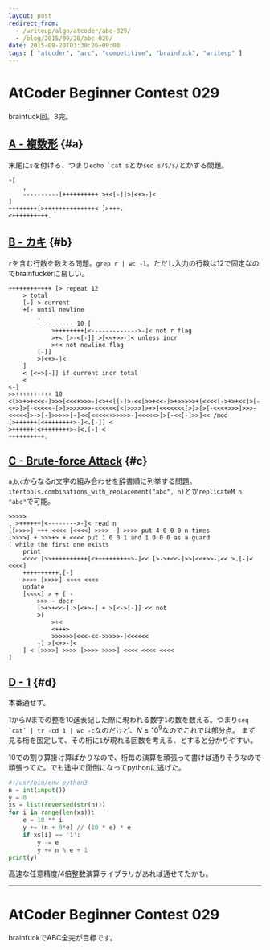 ```yaml
---
layout: post
redirect_from:
  - /writeup/algo/atcoder/abc-029/
  - /blog/2015/09/20/abc-029/
date: 2015-09-20T03:30:26+09:00
tags: [ "atocder", "arc", "competitive", "brainfuck", "writeup" ]
---
```


# AtCoder Beginner Contest 029

brainfuck回。3完。

<!-- more -->

## [A - 複数形](https://beta.atcoder.jp/contests/abc029/tasks/abc029_a) {#a}

末尾に`s`を付ける、つまり``echo `cat`s``とか`sed s/$/s/`とかする問題。

``` brainfuck
+[
    ,
    ----------[++++++++++.>+<[-]]>[<+>-]<
]
++++++++[>++++++++++++++<-]>+++.
<++++++++++.
```

## [B - カキ](https://beta.atcoder.jp/contests/abc029/tasks/abc029_b) {#b}

`r`を含む行数を数える問題。`grep r | wc -l`。ただし入力の行数は12で固定なのでbrainfuckerに易しい。

``` brainfuck
++++++++++++ [> repeat 12
    > total
    [-] > current
    +[- until newline
        ,
        ---------- 10 [
            >++++++++[<------------->-]< not r flag
            >+< [>-<[-]] >[<<+>>-]< unless incr
            >+< not newline flag
        [-]]
        >[<+>-]<
    ]
    < [<+>[-]] if current incr total
    <
<-]
>>++++++++++ 10
<[>>+>+<<<-]>>>[<<<+>>>-]<>+<[[-]>-<<[>>+<<-]>+>>>>>+[<<<<[->+>+<<]>[-<+>]>[-<<<<<-[>]>>>>>>>-<<<<<<[<]>>>>]>+>]<<<<<<<[>]>[>[-<<<+>>>]>>>-<<<<<]>->[-]>>>>>[-]<<[<<<<<+>>>>>-]<<<<<>]>[-<<[-]>>]<< /mod
[>++++++[<++++++++>-]<.[-]] <
>++++++[<++++++++>-]<.[-] <
++++++++++.
```

## [C - Brute-force Attack](https://beta.atcoder.jp/contests/abc029/tasks/abc029_c) {#c}

`a`,`b`,`c`からなる$n$文字の組み合わせを辞書順に列挙する問題。`itertools.combinations_with_replacement("abc", n)`とか`replicateM n "abc"`で可能。

``` brainfuck
>>>>>
, >++++++[<-------->-]< read n
[[>>>>] +++ <<<< [<<<<] >>>> -] >>>> put 4 0 0 0 n times
[>>>>] + >>>+> + <<<< put 1 0 0 1 and 1 0 0 0 as a guard
[ while the first one exists
    print
    <<<< [>>++++++++++[<++++++++++>-]<< [>->+<<-]>>[<<+>>-]<< >.[-]< <<<<]
    ++++++++++.[-]
    >>>> [>>>>] <<<< <<<<
    update
    [<<<<] > + [ -
        >>> - decr
        [>+>+<<-] >[<+>-] + >[<->[-]] << not
        >[
            >+<
            <+++>
            >>>>>>[<<<-<<->>>>>-]<<<<<<
        -] >[<+>-]<
    ] < [>>>>] >>>> [>>>> >>>>] <<<< <<<< <<<<
]
```

## [D - 1](https://beta.atcoder.jp/contests/abc029/tasks/abc029_d) {#d}

本番通せず。

$1$から$N$までの整を10進表記した際に現われる数字`1`の数を数える。つまり``seq `cat` | tr -cd 1 | wc -c``なのだけど、$N \le 10^9$なのでこれでは部分点。
まず見る桁を固定して、その桁に`1`が現れる回数を考える、とすると分かりやすい。

$10$での割り算掛け算ばかりなので、桁毎の演算を頑張って書けば通りそうなので頑張ってた。でも途中で面倒になってpythonに逃げた。

``` python
#!/usr/bin/env python3
n = int(input())
y = 0
xs = list(reversed(str(n)))
for i in range(len(xs)):
    e = 10 ** i
    y += (n + 9*e) // (10 * e) * e
    if xs[i] == '1':
        y -= e
        y += n % e + 1
print(y)
```

高速な任意精度/4倍整数演算ライブラリがあれば通せてたかも。

---

# AtCoder Beginner Contest 029

brainfuckでABC全完が目標です。

